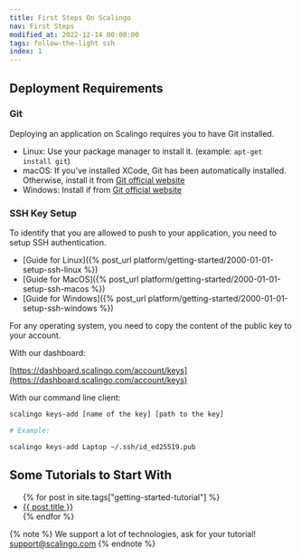 ```yaml
---
title: First Steps On Scalingo
nav: First Steps
modified_at: 2022-12-14 00:00:00
tags: follow-the-light ssh
index: 1
---
```


## Deployment Requirements

### Git

Deploying an application on Scalingo requires you to have Git installed.

* Linux: Use your package manager to install it. (example: `apt-get install git`)
* macOS: If you've installed XCode, Git has been automatically installed. Otherwise,
  install it from [Git official website](http://git-scm.com/download/mac)
* Windows: Install if from [Git official website](http://git-scm.com/download/windows)

### SSH Key Setup

To identify that you are allowed to push to your application, you need to setup SSH
authentication.

* [Guide for Linux]({% post_url platform/getting-started/2000-01-01-setup-ssh-linux %})
* [Guide for MacOS]({% post_url platform/getting-started/2000-01-01-setup-ssh-macos %})
* [Guide for Windows]({% post_url platform/getting-started/2000-01-01-setup-ssh-windows %})

For any operating system, you need to copy the content of the public key to your account.

With our dashboard:

[https://dashboard.scalingo.com/account/keys](https://dashboard.scalingo.com/account/keys)

With our command line client:

```bash
scalingo keys-add [name of the key] [path to the key]

# Example:

scalingo keys-add Laptop ~/.ssh/id_ed25519.pub
```

## Some Tutorials to Start With

<ul class="list-unstyled">
  {% for post in site.tags["getting-started-tutorial"] %}
  <li><a href="{{ post.url }}">{{ post.title }}</a></li>
  {% endfor %}
</ul>

{% note %}
  We support a lot of technologies, ask for your tutorial!
  <a href="mailto:support@scalingo.com">support@scalingo.com</a>
{% endnote %}

